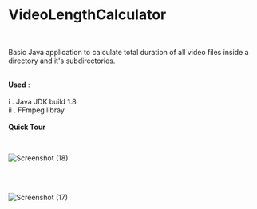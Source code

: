 # VideoLengthCalculator
<br/>

Basic Java application to calculate total duration of all video files inside a directory and it's subdirectories.  <br/> <br/> 


**Used** :  
<br/>
  i  . Java JDK build 1.8 <br/>
  ii . FFmpeg libray  <br/>
  <br/>
**Quick Tour**

<br/>


![Screenshot (18)](https://user-images.githubusercontent.com/50806216/117027665-bc04fe00-ad1e-11eb-81ee-03b039ba563e.png)

<br/>
<br/>


![Screenshot (17)](https://user-images.githubusercontent.com/50806216/117027629-b3acc300-ad1e-11eb-995d-238606e6bc77.png)
